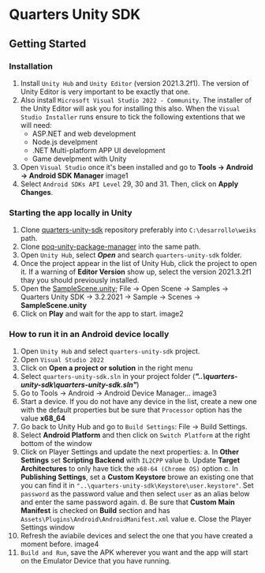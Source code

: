 # Quarters Unity SDK

## Getting Started

### Installation

1. Install `Unity Hub` and `Unity Editor` (version 2021.3.2f1). The version of Unity Editor is very important to be exactly that one.
2. Also install `Microsoft Visual Studio 2022 - Community`. The installer of the Unity Editor will ask you for installing this also. When the `Visual Studio Installer` runs ensure to tick the following extentions that we will need:
   - ASP.NET and web development
   - Node.js develpment
   - .NET Multi-platform APP UI development
   - Game develpment with Unity
3. Open `Visual Studio` once it's been installed and go to **Tools -> Android -> Android SDK Manager**
   image1
4. Select `Android SDKs API Level` 29, 30 and 31. Then, click on **Apply Changes**.

### Starting the app locally in Unity

1. Clone [quarters-unity-sdk](https://github.com/weiks/quarters-unity-sdk) repository preferably into `C:\desarrollo\weiks` path.
2. Clone [poq-unity-package-manager](https://github.com/weiks/poq-unity-package-manager) into the same path.
3. Open `Unity Hub`, select **_Open_** and search `quarters-unity-sdk` folder.
4. Once the project appear in the list of Unity Hub, click the project to open it. If a warning of **Editor Version** show up, select the version 2021.3.2f1 thay you should previously installed.
5. Open the [SampleScene.unity](https://github.com/weiks/quarters-unity-sdk/blob/master/Assets/Samples/Quarters%20Unity%20SDK/3.0.2021/Sample/Scenes/SampleScene.unity); File -> Open Scene -> Samples -> Quarters Unity SDK -> 3.2.2021 -> Sample -> Scenes -> **SampleScene.unity**
6. Click on **Play** and wait for the app to start.
   image2

### How to run it in an Android device locally

1. Open `Unity Hub` and select `quarters-unity-sdk` project.
2. Open `Visual Studio 2022`
3. Click on **Open a project or solution** in the right menu
4. Select `quarters-unity-sdk.sln` in your project folder (**_"..\quarters-unity-sdk\quarters-unity-sdk.sln"_**)
5. Go to Tools -> Android -> Android Device Manager...
   image3
6. Start a device. If you do not have any device in the list, create a new one with the default properties but be sure that `Processor` option has the value **x68_64**
7. Go back to Unity Hub and go to `Build Settings`: File -> Build Settings.
8. Select **Android Platform** and then click on `Switch Platform` at the right bottom of the window
9. Click on Player Settings and update the next properties:
   a. In **Other Settings** set **Scripting Backend** with `IL2CPP` value
   b. Update **Target Architectures** to only have tick the `x68-64 (Chrome OS)` option
   c. In **Publishing Settings**, set a **Custom Keystore** browe an existing one that you can find it in `"..\quarters-unity-sdk\Keystore\user.keystore"`. Set `password` as the password value and then select `user` as an alias below and enter the same password again.
   d. Be sure that **Custom Main Manifest** is checked on **Build** section and has `Assets\Plugins\Android\AndroidManifest.xml` value
   e. Close the Player Settings window
10. Refresh the aviabile devices and select the one that you have created a moment before.
    image4
11. `Build and Run`, save the APK wherever you want and the app will start on the Emulator Device that you have running.
